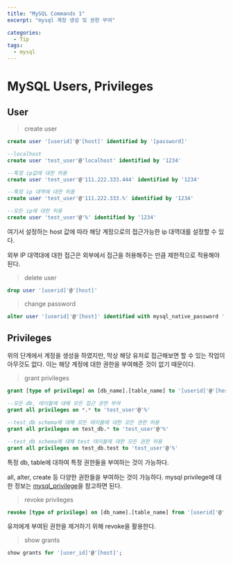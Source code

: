 ```yaml
---
title: "MySQL Commands 1"
excerpt: "mysql 계정 생성 및 권한 부여"

categories:
  - Tip
tags:
  - mysql
---
```


# MySQL Users, Privileges

## User

> create user

```sql
create user '[userid]'@'[host]' identified by '[password]'

--localhost
create user 'test_user'@'localhost' identified by '1234'

--특정 ip값에 대한 허용
create user 'test_user'@'111.222.333.444' identified by '1234'

--특정 ip 대역에 대한 허용
create user 'test_user'@'111.222.333.%' identified by '1234'

--모든 ip에 대한 허용
create user 'test_user'@'%' identified by '1234'
```

여기서 설정하는 host 값에 따라 해당 계정으로의 접근가능한 ip 대역대를 설정할 수 있다.

외부 IP 대역대에 대한 접근은 외부에서 접근을 허용해주는 만큼 제한적으로 적용해야 된다.

> delete user

```sql
drop user '[userid]'@'[host]'
```

> change password

```sql
alter user '[userid]'@'[host]' identified with mysql_native_password '[password]'
```

## Privileges

위의 단계에서 계정을 생성을 하였지만, 막상 해당 유저로 접근해보면 할 수 있는 작업이 아무것도 없다. 이는 해당 계정에 대한 권한을 부여해준 것이 없기 때문이다. 

> grant privileges

```sql
grant [type of privilege] on [db_name].[table_name] to '[userid]'@'[host]';

--모든 db, 테이블에 대해 모든 접근 권한 부여
grant all privileges on *.* to 'test_user'@'%'

--test_db schema에 대해 모든 테이블에 대한 모든 권한 허용
grant all privileges on test_db.* to 'test_user'@'%'

--test_db schema에 대해 test 테이블에 대한 모든 권한 허용
grant all privileges on test_db.test to 'test_user'@'%'
```

특정 db, table에 대하여 특정 권한들을 부여하는 것이 가능하다.

all, alter, create 등 다양한 권한들을 부여하는 것이 가능하다. mysql privilege에 대한 정보는 [mysql_privilege](https://dev.mysql.com/doc/refman/8.0/en/privileges-provided.html)을 참고하면 된다.

> revoke privileges

```sql
revoke [type of privilege] on [db_name].[table_name] from '[userid]'@'[host]';
```

유저에게 부여된 권한을 제거하기 위해 revoke을 활용한다.

> show grants

```sql
show grants for '[user_id]'@'[host]';
```






